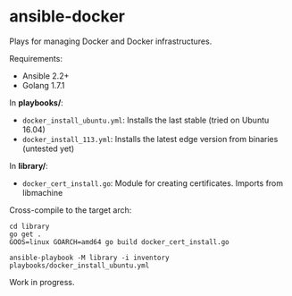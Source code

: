 # ansible-docker
Plays for managing Docker and Docker infrastructures.

Requirements:
* Ansible 2.2+
* Golang 1.7.1

In **playbooks/**:
* `docker_install_ubuntu.yml`: Installs the last stable (tried on Ubuntu 16.04)
* `docker_install_113.yml`: Installs the latest edge version from binaries (untested yet)

In **library/**:
* `docker_cert_install.go`: Module for creating certificates. Imports from libmachine

Cross-compile to the target arch:

```
cd library
go get .
GOOS=linux GOARCH=amd64 go build docker_cert_install.go
```

```
ansible-playbook -M library -i inventory playbooks/docker_install_ubuntu.yml
```

Work in progress.
